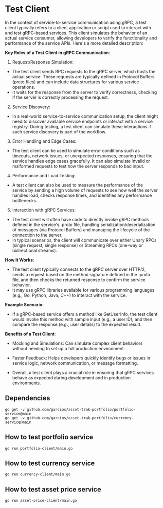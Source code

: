 # Test Client
In the context of service-to-service communication using gRPC, a test client typically refers to a client application 
or script used to interact with and test gRPC-based services. This client simulates the behavior of an actual service consumer, 
allowing developers to verify the functionality and performance of the service APIs. Here's a more detailed description:

__Key Roles of a Test Client in gRPC Communication__:
1. Request/Response Simulation:

- The test client sends RPC requests to the gRPC server, which hosts the actual service. These requests are typically defined in Protocol Buffers (proto files) and can include data structures for various service operations.
- It waits for the response from the server to verify correctness, checking if the server is correctly processing the request.

2. Service Discovery:

- In a real-world service-to-service communication setup, the client might need to discover available service endpoints or interact with a service registry. During testing, a test client can simulate these interactions if such service discovery is part of the workflow.

3. Error Handling and Edge Cases:

- The test client can be used to simulate error conditions such as timeouts, network issues, or unexpected responses, ensuring that the service handles edge cases gracefully.
It can also simulate invalid or malformed requests to test how the server responds to bad input.

4. Performance and Load Testing:

- A test client can also be used to measure the performance of the service by sending a high volume of requests to see how well the server handles load, checks response times, and identifies any performance bottlenecks.

5. Interaction with gRPC Services:

- The test client will often have code to directly invoke gRPC methods defined in the service's .proto file, handling serialization/deserialization of messages (via Protocol Buffers) and managing the lifecycle of the connection to the server.
- In typical scenarios, the client will communicate over either Unary RPCs (single request, single response) or Streaming RPCs (one-way or bidirectional streams).

__How It Works__:
- The test client typically connects to the gRPC server over HTTP/2, sends a request based on the method signature defined in the .proto file, and then checks the returned response to confirm the service behavior.
- It may use gRPC libraries available for various programming languages (e.g., Go, Python, Java, C++) to interact with the service.

__Example Scenario__:
- If a gRPC-based service offers a method like GetUserInfo, the test client would invoke this method with sample input (e.g., a user ID), and then compare the response (e.g., user details) to the expected result.

__Benefits of a Test Client__:
- Mocking and Simulations: Can simulate complex client behaviors without needing to set up a full production environment.
- Faster Feedback: Helps developers quickly identify bugs or issues in service logic, network communication, or message formatting.

- Overall, a test client plays a crucial role in ensuring that gRPC services behave as expected during development and in production environments.


## Dependencies
```shell
go get -v github.com/garcios/asset-trak-portfolio/portfolio-service@main
go get -v github.com/garcios/asset-trak-portfolio/currency-service@main
```

## How to test portfolio service
```shell
go run portfolio-client/main.go
```


## How to test currency service
```shell
go run currency-client/main.go
```

## How to test asset price service
```shell
go run asset-price-client/main.go
```